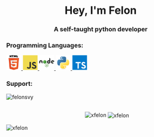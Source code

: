 <h1 align="center">Hey, I'm Felon</h1>
<h3 align="center">A self-taught python developer</h3>

<h3 align="left">Programming Languages:</h3>
<p align="left"> </a> <a href="https://www.w3.org/html/" target="_blank" rel="noreferrer"> <img src="https://raw.githubusercontent.com/devicons/devicon/master/icons/html5/html5-original-wordmark.svg" alt="html5" width="40" height="40"/> </a> <a href="https://developer.mozilla.org/en-US/docs/Web/JavaScript" target="_blank" rel="noreferrer"> <img src="https://raw.githubusercontent.com/devicons/devicon/master/icons/javascript/javascript-original.svg" alt="javascript" width="40" height="40"/>  <a href="https://nodejs.org" target="_blank" rel="noreferrer"> <img src="https://raw.githubusercontent.com/devicons/devicon/master/icons/nodejs/nodejs-original-wordmark.svg" alt="nodejs" width="40" height="40"/> </a> <a href="https://www.python.org" target="_blank" rel="noreferrer"> <img src="https://raw.githubusercontent.com/devicons/devicon/master/icons/python/python-original.svg" alt="python" width="40" height="40"/> </a> <a href="https://www.typescriptlang.org/" target="_blank" rel="noreferrer"> <img src="https://raw.githubusercontent.com/devicons/devicon/master/icons/typescript/typescript-original.svg" alt="typescript" width="40" height="40"/> </a> </p>

<h3 align="left">Support:</h3>
<p><a href="https://www.buymeacoffee.com/felonsvy"> <img align="left" src="https://cdn.buymeacoffee.com/buttons/v2/default-yellow.png" height="50" width="210" alt="felonsvy" /></a></p><br><br>

<p><img align="left" src="https://github-readme-stats.vercel.app/api/top-langs?username=xfelon&show_icons=true&locale=en&layout=compact" alt="xfelon" /></p>

<p>&nbsp;<img align="center" src="https://github-readme-stats.vercel.app/api?username=xfelon&show_icons=true&locale=en" alt="xfelon" /></p>

<p><img align="center" src="https://github-readme-streak-stats.herokuapp.com/?user=xfelon&" alt="xfelon" /></p>
